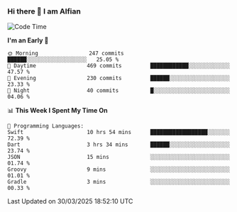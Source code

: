 ### Hi there 👋 I am Alfian

<!--START_SECTION:waka-->
![Code Time](http://img.shields.io/badge/Code%20Time-658%20hrs%208%20mins-blue)

**I'm an Early 🐤** 

```text
🌞 Morning                247 commits         ██████░░░░░░░░░░░░░░░░░░░   25.05 % 
🌆 Daytime                469 commits         ████████████░░░░░░░░░░░░░   47.57 % 
🌃 Evening                230 commits         ██████░░░░░░░░░░░░░░░░░░░   23.33 % 
🌙 Night                  40 commits          █░░░░░░░░░░░░░░░░░░░░░░░░   04.06 % 
```


📊 **This Week I Spent My Time On** 

```text
💬 Programming Languages: 
Swift                    10 hrs 54 mins      ██████████████████░░░░░░░   72.39 % 
Dart                     3 hrs 34 mins       ██████░░░░░░░░░░░░░░░░░░░   23.74 % 
JSON                     15 mins             ░░░░░░░░░░░░░░░░░░░░░░░░░   01.74 % 
Groovy                   9 mins              ░░░░░░░░░░░░░░░░░░░░░░░░░   01.01 % 
Gradle                   3 mins              ░░░░░░░░░░░░░░░░░░░░░░░░░   00.33 % 
```


 Last Updated on 30/03/2025 18:52:10 UTC
<!--END_SECTION:waka-->
